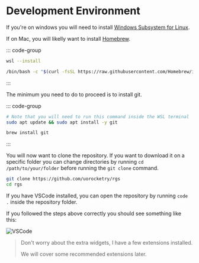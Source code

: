 # Development Environment

If you're on windows you will need to install [Windows Subsystem for Linux](https://learn.microsoft.com/en-us/windows/wsl/install).

If on Mac, you will likelly want to install [Homebrew](https://brew.sh/).

::: code-group

```sh [Windows]
wsl --install

```

```sh [Mac]
/bin/bash -c "$(curl -fsSL https://raw.githubusercontent.com/Homebrew/install/HEAD/install.sh)"
```

:::

The minimum you need to do to proceed is to install git.

::: code-group

```sh [Ubuntu]
# Note that you will need to run this command inside the WSL terminal
sudo apt update && sudo apt install -y git
```

```sh [Mac]
brew install git
```

:::

You will now want to clone the repository. If you want to download it on a specific folder you can change directories by running `cd /path/to/your/folder` before running the `git clone` command.

```sh
git clone https://github.com/uorocketry/rgs 
cd rgs
```

If you have VSCode installed, you can open the repository by running `code .` inside the repository folder.

If you followed the steps above correctly you should see something like this:

![VSCode](/static/vscode.png)
> Don't worry about the extra widgets, I have a few extensions installed.
>
> We will cover some recommended extensions later.
